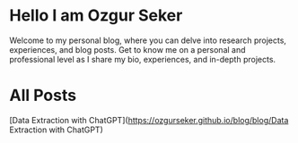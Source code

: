 # Hello I am Ozgur Seker
Welcome to my personal blog, where you can delve into research projects, experiences, and blog posts. Get to know me on a personal and professional level as I share my bio, experiences, and in-depth projects.
 
# All Posts 
 
[Data Extraction with ChatGPT](https://ozgurseker.github.io/blog/blog/Data Extraction with ChatGPT) 
